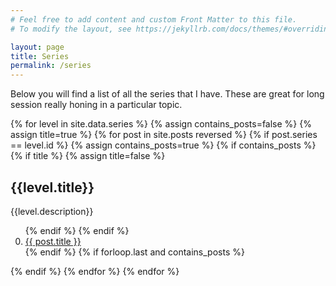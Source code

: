 ```yaml
---
# Feel free to add content and custom Front Matter to this file.
# To modify the layout, see https://jekyllrb.com/docs/themes/#overriding-theme-defaults

layout: page
title: Series
permalink: /series
---
```



Below you will find a list of all the series that I have.
These are great for long session really honing in a particular topic.


{% for level in site.data.series %}
{% assign contains_posts=false %}
{% assign title=true %}
{% for post in site.posts reversed %}
{% if post.series == level.id %}
  {% assign contains_posts=true %}
  {% if contains_posts %}
  {% if title %}
  {% assign title=false %}
##  {{level.title}}
  <p>{{level.description}}</p>
  <ol start=0>
  {% endif %}
  {% endif %}
      <li><a href="{{ post.url }}">{{ post.title }}</a></li>
{% endif %}
{% if forloop.last and contains_posts %}
  </ol>
{% endif %}
{% endfor %}
{% endfor %}

